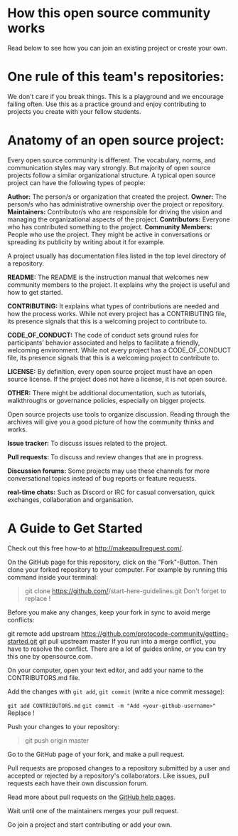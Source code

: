 # How this open source community works
Read below to see how you can join an existing project or create your own.

# One rule of this team's repositories:
We don't care if you break things. This is a playground and we encourage failing often. Use this as a practice ground and enjoy contributing to projects you create with your fellow students. 

# Anatomy of an open source project:
Every open source community is different. The vocabulary, norms, and communication styles may vary strongly. But majority of open source projects follow a similar organizational structure. A typical open source project can have the following types of people:

**Author:** The person/s or organization that created the project.
**Owner:** The person/s who has administrative ownership over the project or repository.
**Maintainers:** Contributor/s who are responsible for driving the vision and managing the organizational aspects of the project.
**Contributors:** Everyone who has contributed something to the project.
**Community Members:** People who use the project. They might be active in conversations or spreading its publicity by writing about it for example.

A project usually has documentation files listed in the top level directory of a repository.

**README:** The README is the instruction manual that welcomes new community members to the project. It explains why the project is useful and how to get started.

**CONTRIBUTING:** It explains what types of contributions are needed and how the process works. While not every project has a CONTRIBUTING file, its presence signals that this is a welcoming project to contribute to.

**CODE_OF_CONDUCT:** The code of conduct sets ground rules for participants’ behavior associated and helps to facilitate a friendly, welcoming environment. While not every project has a CODE_OF_CONDUCT file, its presence signals that this is a welcoming project to contribute to.

**LICENSE:** By definition, every open source project must have an open source license. If the project does not have a license, it is not open source.

**OTHER:** There might be additional documentation, such as tutorials, walkthroughs or governance policies, especially on bigger projects.

Open source projects use tools to organize discussion. Reading through the archives will give you a good picture of how the community thinks and works.

**Issue tracker:** To discuss issues related to the project.

**Pull requests:** To discuss and review changes that are in progress.

**Discussion forums:** Some projects may use these channels for more conversational topics instead of bug reports or feature requests.

**real-time chats:** Such as Discord or IRC for casual conversation, quick exchanges, collaboration and organisation.

# A Guide to Get Started
Check out this free how-to at http://makeapullrequest.com/.

On the GitHub page for this repository, click on the "Fork"-Button. Then clone your forked repository to your computer. For example by running this command inside your terminal:

> git clone https://github.com/<your-github-username>/start-here-guidelines.git
Don't forget to replace <your-github-username>!

Before you make any changes, keep your fork in sync to avoid merge conflicts:

git remote add upstream https://github.com/protocode-community/getting-started.git
git pull upstream master
If you run into a merge conflict, you have to resolve the conflict. There are a lot of guides online, or you can try this one by opensource.com.

On your computer, open your text editor, and add your name to the CONTRIBUTORS.md file.

Add the changes with `git add`, `git commit` (write a nice commit message):

`git add CONTRIBUTORS.md`
`git commit -m "Add <your-github-username>"`
Replace <your-github-username>!

Push your changes to your repository:

> git push origin master

Go to the GitHub page of your fork, and make a pull request.

Pull requests are proposed changes to a repository submitted by a user and accepted or rejected by a repository's collaborators. Like issues, pull requests each have their own discussion forum.

Read more about pull requests on the [GitHub help pages](https://docs.github.com/en/github/collaborating-with-pull-requests/proposing-changes-to-your-work-with-pull-requests/about-pull-requests#about-pull-requests).

Wait until one of the maintainers merges your pull request.

Go join a project and start contributing or add your own.
